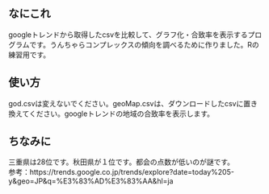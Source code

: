 <h2>なにこれ</h2>googleトレンドから取得したcsvを比較して、グラフ化・合致率を表示するプログラムです。うんちゃらコンプレックスの傾向を調べるために作りました。Rの練習用です。<br><h2>使い方</h2>god.csvは変えないでください。geoMap.csvは、ダウンロードしたcsvに置き換えてください。googleトレンドの地域の合致率を表示します。<h2>ちなみに</h2>三重県は28位です。秋田県が１位です。都会の点数が低いのが謎です。<br>参考：https://trends.google.co.jp/trends/explore?date=today%205-y&geo=JP&q=%E3%83%AD%E3%83%AA&hl=ja
